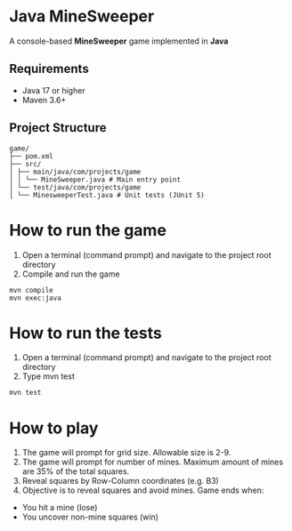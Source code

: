 # Java MineSweeper

A console-based **MineSweeper** game implemented in **Java** 

## Requirements

- Java 17 or higher
- Maven 3.6+

## Project Structure
```
game/
├── pom.xml
├── src/
│ ├── main/java/com/projects/game
│ │ └── MineSweeper.java # Main entry point
│ └── test/java/com/projects/game
│ └── MinesweeperTest.java # Unit tests (JUnit 5)
```

# How to run the game
1. Open a terminal (command prompt) and navigate to the project root directory 
2. Compile and run the game

```
mvn compile
mvn exec:java
```

# How to run the tests
1. Open a terminal (command prompt) and navigate to the project root directory 
2. Type mvn test
```
mvn test
```

# How to play
1. The game will prompt for grid size. Allowable size is 2-9.
2. The game will prompt for number of mines. Maximum amount of mines are 35% of the total squares.
3. Reveal squares by Row-Column coordinates (e.g. B3)
4. Objective is to reveal squares and avoid mines. Game ends when:
- You hit a mine (lose)
- You uncover non-mine squares (win)
